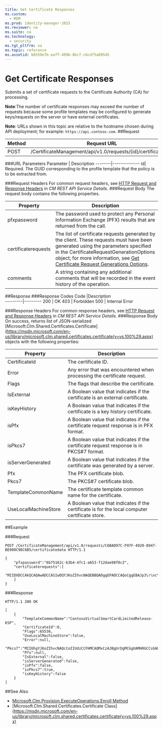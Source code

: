 ```yaml
---
title: Get Certificate Responses
ms.custom: 
  - MIM
ms.prod: identity-manager-2015
ms.reviewer: na
ms.suite: na
ms.technology: 
  - security
ms.tgt_pltfrm: na
ms.topic: reference
ms.assetid: b0559e7b-eaff-499b-8bcf-c6cdf5a89545
---
```

# Get Certificate Responses
Submits a set of certificate requests to the Certificate Authority (CA) for processing. 

**Note**:The number of certificate responses may exceed the number of requests because some profile templates may be configured to generate keys/requests on the server or have external certificates.

**Note**: URLs shown in this topic are relative to the hostname chosen during API deployment; for example: `https://api.contoso.com`.
##Request


Method  |Request URL  
---------|---------
POST     |/CertificateManagement/api/v1.0/requests/{id}/certificatedata 

###URL Parameters
Parameter | Description
--------|--------------
id| Required. The GUID corresponding to the profile template that the policy is to be extracted from.

###Request Headers
For common request headers, see [HTTP Request and Response Headers](CM-REST-API-Service-Details.md#HttpHeaders) in *CM REST API Service Details*.
###Request Body
The request body contains the following properties.

Property | Description
---------|-----------
pfxpassword | The password used to protect any Personal Information Exchange (PFX) results that are returned from the call.
certificaterequests | The list of certificate requests generated by the client. These requests must have been generated using the parameters specified in the CertificateRequestGenerationOptions object; for more information, see [Get Certificate Request Generations Options](Get-Certificate-Request-Generation-Options.md).
comments | A string containing any additional comments that will be recorded in the event history of the operation. 


##Response
###Response Codes
Code  |Description  
---------|---------
200     | OK
403 | Forbidden
500 | Internal Error

###Response Headers
For common response headers, see [HTTP Request and Response Headers](CM-REST-API-Service-Details.md#HttpHeaders) in *CM REST API Service Details*.
###Response Body
On success, returns list of JSON-serialized [Microsoft.Clm.Shared.Certificates.Certificate](https://msdn.microsoft.com/en-us/library/microsoft.clm.shared.certificates.certificate(v=vs.100%29.aspx) objects with the following properties:

Property| Description
------|-------------
CertificateId | The certificate ID. 
Error | Any error that was encountered when processing the certificate request. 
Flags | The flags that describe the certificate. 
IsExternal | A Boolean value that indicates if the certificate is an external certificate. 
isKeyHistory | A Boolean value that indicates if the certificate is a key history certificate. 
isPfx | A Boolean value that indicates if the certificate request response is in PFX format. 
isPkcs7 | A Boolean value that indicates if the certificate request response is in PKCS#7 format. 
isServerGenerated | A Boolean value that indicates if the certificate was generated by a server. 
Pfx | The PFX certificate blob. 
Pkcs7 | The PKCS#7 certificate blob. 
TemplateCommonName | The certificate template common name for the certificate. 
UseLocalMachineStore | A Boolean value that indicates if the certificate is for the local computer certificate store. 

##Example

###Request
```
POST /CertificateManagement/api/v1.0/requests/C6BAD97C-F97F-4920-8947-BE980C98C6B5/certificatedata HTTP/1.1

{
    "pfxpassword":"6b75162c-b3b4-4fc1-a653-f12dae98f0c3",
    "certificaterequests":[
        "MIIDXDCCAkQCAQAwADCCASIwDQYJKoZIhvcNAQEBBQADggEPADCCAQoCggEBAJp3\r\ncYkKPjyXCHlnoIhRg8vzdiCTNNOkxu9TDuoDuc6mX3Z4fyGCXFJXvPfTe5/s5lDK\r\n93JoVM4k7zjgSwA6fE9t9Jh3wxYM8A4i+gWgoxl/NWv7YUyK6WsI/pYTDEcJZ6Tf\r\nqy3yIORO8NxWOGoyolDXJOZSv67UyBxcEntt249iIY8xQe5V4OtgesBI6kyg+Iux\r\nYQXX2gJj3HKTFXqbuluO5hsktJWGx25PHsJeyaNbqPpVnXxlMUoQRu/ZYjypMkwL\r\n+tttx51XB8GZ4qIgb/vmEJLBPnWtrSXf0KljJ+pls0onUYm1oToADjIaJAji9V/1\r\nvoeIN42tCEGu0jk5dfkCAwEAAaCCARUwGgYKKwYBBAGCNw0CAzEMFgo2LjMuOTYw\r\nMC4yMC4GCSqGSIb3DQEJDjEhMB8wHQYDVR0OBBYEFG4Gs6VZ7mLlHY0hT9u89PiQ\r\nRf5JMFsGCSsGAQQBgjcVFDFOMEwCAQUMIUppbWFjby5yZWRtb25kLmNvcnAubWlj\r\ncm9zb2Z0LmNvbQwQUkVETU9ORFx2LWppYnJhbgwSRklNQ01Nb2Rlcm5BcHAuZXhl\r\nMGoGCisGAQQBgjcNAgIxXDBaAgEAHlIATQBpAGMAcgBvAHMAbwBmAHQAIABTAG0A\r\nYQByAHQAIABDAGEAcgBkACAASwBlAHkAIABTAHQAbwByAGEAZwBlACAAUAByAG8A\r\ndgBpAGQAZQByAwEAMA0GCSqGSIb3DQEBBQUAA4IBAQAufxWTdhOvsxGTQfDS2Wsu\r\nQpGRPWdM7JA/9IAv4XvfMeJIsrhUHPadjQHwAoOsZ15dvErcysbXN1Y2ZfyCKm0K\r\nEiBn3rQqSldwJH4C5zpPD3jV4j4v3a7w9G7Z8eMjMxS+tnj2FjOCUjYohDPo2bJk\r\nLFn1X4+fP6oMdWRO8VWGDAVLy1nnlvnHIiWst1oOKUAdY7kG42FjYQ4HoexrYwfe\r\nrCWubI8248BljPicszpZpP1wL7DTU6z+er/pSHN3tN9Z//be+hY0rbJ430KgNFzZ\r\nV6bEQIpKO6SJX4aL4h7GO9goqBtTT4XbV3yAHwxNdnZLId/4HPOEwSSTtey6eMAd\r\n"
    ]
}

```
###Response
```
HTTP/1.1 200 OK

[
    {
        "TemplateCommonName":"ContosoVirtualSmartCardLimitedRelease-KSP",
        "CertificateId":0,
        "Flags":65536,
        "UseLocalMachineStore":false,
        "Error":null,
        "Pkcs7":"MIIUhgYJKoZIhvcNAQcCoIIUdzCCFHMCAQMxCzAJBgUrDgMCGgUAMH0GCCsGAQUF\r\nBwwDoHEEbzBtMGcwIQIBAQYIKwYBBQUHBwExEjAQAgEAMAMCAQEMBklzc3VlZDBC\r\nAgECBgorBgEEAYI3CgoBMTEwLwIBADADAgEBMSUwIwYJKwYBBAGCNxURMRYEFKX+\r\nPFP5+eY7IqVYhhqNGso36YkfMAAwAKCCEhgwggXkMIIDzKADAgECAhBEPCpUtZzW\r\nnUwJsYqbAutVMA0GCSqGSIb3DQEBBQUAMEYxHjAcBgNVBAoTFU1pY3Jvc29mdCBD\r\nb3Jwb3JhdGlvbjEkMCIGA1UEAxMbTWljcm9zb2Z0IENvcnBvcmF0ZSBSb290IENB\r\nMB4XDTAzMDkxOTE5MjE0MFoXDTE5MDkxOTE5Mjg0MVowRjEeMBwGA1UEChMVTWlj\r\ncm9zb2Z0IENvcnBvcmF0aW9uMSQwIgYDVQQDExtNaWNyb3NvZnQgQ29ycG9yYXRl\r\nIFJvb3QgQ0EwggIiMA0GCSqGSIb3DQEBAQUAA4ICDwAwggIKAoICAQCwlxxfvND/\r\nRSTgWHITf6YQcTz9M3hPStZ0N7akq7hcOBFmK3gDSw8ikTkh+2ux6ClEfN6PMy89\r\nFAmg3JFZppd5mkTgbyJk53G63w5Kj//x/3PxjFl7xr+UBR1Q5RUt8RI28/Gp6TJO\r\nzDD8/3zw5daxHrSQ7ZnzDpauna06Nt3DTDHtY0himCAzirENec/F9RrK3zznROJ3\r\nXG7NwtVPYJGOVz2FcK0ElRy++UUKBEOmUqkpQwKfh1R8PRQQZ4Qm69vgoMgosV1q\r\nqQjYPEFu4PCEE2Xqrcg7rzTUICLkXr0XVt5fJXL+ATwnFLyIrebWTiPs5lkzsTiw\r\nK3ypNwuu+Vkq19tn54k5A7L14VOo+JsnLfm1+fn6cni5WjCnu64qRVjjOZ6xBs5b\r\nLG4g4P5DaMbtOSdhZgwUSN/HEByXkJRTCjZrmoPI3sjV8/OFrGyYav4vvDu93uum\r\n28wb2MtRxAmkJn118IWhaJuGv7rUxKax4keFh6L5q7n9RSvx1byiAqmJZ6hd1k/a\r\nnT83ZSJ0kUIvTLlekvboNvnMMCT+KWgKoihhGxHGn2f0jTVmKN6n81xtNgvmShv6\r\nz2A+RZ1KkMuGkkVDHRTd5j4TsqMYfFS3iT4Z7mu/I5A28JSPmBo1T5Ee0rLOfCee\r\nnTz3gV4ExvcoIIpAzWOhxsPgKyM3nCvdyQIDAQABo4HNMIHKMAsGA1UdDwQEAwIB\r\nhjAPBgNVHRMBAf8EBTADAQH/MB0GA1UdDgQWBBQjDJiGt7thkVDAM7EG1URohvkI\r\n+DAQBgkrBgEEAYI3FQEEAwIBADB5BgNVHSAEcjBwMG4GBFUdIAAwZjBkBggrBgEF\r\nBQcCAjBYHlYAaAB0AHQAcAA6AC8ALwB3AHcAdwAuAG0AaQBjAHIAbwBzAG8AZgB0\r\nAC4AYwBvAG0ALwBwAGsAaQAvAG0AcwBjAG8AcgBwAC8AYwBwAHMALgBoAHQAbTAN\r\nBgkqhkiG9w0BAQUFAAOCAgEAGT7qt8VUYB2BvQ+OnWE7TUyUzfR03Qt5LeTVqTRh\r\njQV2KgxAk15IsJSbtN80MnoPtWGFacj3KOtclD5gAtM2RHjK/LIdbOz2x2Rvwthq\r\nuVgK4MP5n08BzThQc2QK1GGmYYDom6H3cRGCZNraCKWtH0R7poNgt+xS/gBE9kk/\r\nRcnOlTRKMBKp9fwTcQYZMtWbQZgXOfiC/rIB23j1HfNxE6/lOTT+NQDlh0jxPCir\r\nVRCR1muAZfmzi2QBfuSFOAOXVfRrr17Ad7F70qkKlpoC6CKBSy7Khz1pnyF5Q2kR\r\nnqPoTxa0l4G3Js6/jNxgA+cw9r5//1v2TUeOnVjKuqzLd68edCQWTIKWvIqJ2mZ4\r\n75qVSjwvSLLY9Gzc7wkVFsBd6Ncj47YXJMMaihmbMcKqFvCFQWTk7aQpezNuJSJ/\r\nvhnuktQ87Ngi3cToSE1XYKpb7fRuz9heStigE7ODZ3y7lR/nK5MsrO0z9Fot5h8v\r\ndclQeodBLQhCggniBj5RrQG/EW71UzwNvyzQ7jz0qlBax8OwJMHSHrBwPnHHJxT1\r\nWx0f6Hd0vRztkxXWUxe7Yjork5LpRqA4Kldjj5w+Sb1zMIAns7I6fWlKCAOYw6Ob\r\nHiJL+wKADhXIgXktufKvUwbwUyR9g/RcVTUSJ1pXjlgpIiCFGvJvsY7qiICU34Ws\r\nTaEwggYEMIIE7KADAgECAhMbAACx9OEai7qYjyyzAAEAALH0MA0GCSqGSIb3DQEB\r\nBQUAMDAxFTATBgNVBAsTDE1pY3Jvc29mdCBJVDEXMBUGA1UEAxMOTVNJVCBVc2Vy\r\nIENBIDIwHhcNMTUwNzA3MjMyNzMzWhcNMTYwNzA2MjMyNzMzWjCBnTETMBEGCgmS\r\nJomT8ixkARkWA2NvbTEZMBcGCgmSJomT8ixkARkWCW1pY3Jvc29mdDEUMBIGCgmS\r\nJomT8ixkARkWBGNvcnAxFzAVBgoJkiaJk/IsZAEZFgdyZWRtb25kMRUwEwYDVQQL\r\nEwxVc2VyQWNjb3VudHMxJTAjBgNVBAMTHEppbWFjbyBCcmFubmlhbiAoQXF1ZW50\r\nIExMQykwggEiMA0GCSqGSIb3DQEBAQUAA4IBDwAwggEKAoIBAQCad3GJCj48lwh5\r\nZ6CIUYPL83YgkzTTpMbvUw7qA7nOpl92eH8hglxSV7z303uf7OZQyvdyaFTOJO84\r\n4EsAOnxPbfSYd8MWDPAOIvoFoKMZfzVr+2FMiulrCP6WEwxHCWek36st8iDkTvDc\r\nVjhqMqJQ1yTmUr+u1MgcXBJ7bduPYiGPMUHuVeDrYHrASOpMoPiLsWEF19oCY9xy\r\nkxV6m7pbjuYbJLSVhsduTx7CXsmjW6j6VZ18ZTFKEEbv2WI8qTJMC/rbbcedVwfB\r\nmeKiIG/75hCSwT51ra0l39CpYyfqZbNKJ1GJtaE6AA4yGiQI4vVf9b6HiDeNrQhB\r\nrtI5OXX5AgMBAAGjggKnMIICozAdBgNVHQ4EFgQUbgazpVnuYuUdjSFP27z0+JBF\r\n/kkwHwYDVR0jBBgwFoAUpXbGPDORam2fEWcb+yBqCK3CR1gwgccGA1UdHwSBvzCB\r\nvDCBuaCBtqCBs4YraHR0cDovL2NvcnBwa2kvY3JsL01TSVQlMjBVc2VyJTIwQ0El\r\nMjAyLmNybIZCaHR0cDovL21zY3JsLm1pY3Jvc29mdC5jb20vcGtpL21zY29ycC9j\r\ncmwvTVNJVCUyMFVzZXIlMjBDQSUyMDIuY3JshkBodHRwOi8vY3JsLm1pY3Jvc29m\r\ndC5jb20vcGtpL21zY29ycC9jcmwvTVNJVCUyMFVzZXIlMjBDQSUyMDIuY3JsMIGZ\r\nBggrBgEFBQcBAQSBjDCBiTA6BggrBgEFBQcwAoYuaHR0cDovL2NvcnBwa2kvYWlh\r\nL01TSVQlMjBVc2VyJTIwQ0ElMjAyKDEpLmNydDBLBggrBgEFBQcwAoY/aHR0cDov\r\nL3d3dy5taWNyb3NvZnQuY29tL3BraS9tc2NvcnAvTVNJVCUyMFVzZXIlMjBDQSUy\r\nMDIoMSkuY3J0MAsGA1UdDwQEAwIF4DA8BgkrBgEEAYI3FQcELzAtBiUrBgEEAYI3\r\nFQiDz4lNrfIChaGfDIL6yn2B4ft0gU//6HCC5+lqAgFkAgEaMCsGA1UdJQQkMCIG\r\nCisGAQQBgjcUAgIGCisGAQQBgjcqAgEGCCsGAQUFBwMCMDcGCSsGAQQBgjcVCgQq\r\nMCgwDAYKKwYBBAGCNxQCAjAMBgorBgEEAYI3KgIBMAoGCCsGAQUFBwMCMDEGA1Ud\r\nEQQqMCigJgYKKwYBBAGCNxQCA6AYDBZ2LWppYnJhbkBtaWNyb3NvZnQuY29tMBcG\r\nA1UdIAQQMA4wDAYKKwYBBAGCNyoBBTANBgkqhkiG9w0BAQUFAAOCAQEAY1PgSJAe\r\nwYmcupneUC8JPNL1SvRFjuOR/OH6gPc27zIHlFiYGHsSzNxho0odSuQLcYUOi8v6\r\n4xA4mf1Gr8o/J3j+y1rEq6PaWJ7m4knaiwnfMQ2+uRKoo84N3XC0+YSrKO05k/WL\r\nOhFaJvi5YBfC0HbGKjpEL+U3uCUhvfD+S0/ksWLIfkhpNo/+rwk/ewIGneofGHjZ\r\nA2oQNDbPPcSaZOzE1ChmmPQmm7TyunDy2ZmWAmSR56OasmaAUijOOZql5UN5ilXY\r\nzD+BCn3xHBOpr3kzyFbqAsC2lXpuS+NG94l+dOMQJPEdOukfISNjcgYgtpFmXjui\r\nGfwtfdVE/KTxBjCCBiQwggQMoAMCAQICE38AAADfhuWsYq/tacgAAAAAAN8wDQYJ\r\nKoZIhvcNAQEFBQAwRjEeMBwGA1UEChMVTWljcm9zb2Z0IENvcnBvcmF0aW9uMSQw\r\nIgYDVQQDExtNaWNyb3NvZnQgQ29ycG9yYXRlIFJvb3QgQ0EwHhcNMTQxMDEzMjAz\r\nMzA0WhcNMTgxMDEzMjA0MzA0WjAwMRUwEwYDVQQLEwxNaWNyb3NvZnQgSVQxFzAV\r\nBgNVBAMTDk1TSVQgVXNlciBDQSAyMIIBIjANBgkqhkiG9w0BAQEFAAOCAQ8AMIIB\r\nCgKCAQEAwcZeZu0/p1gSOVOqO+nqPLg4mkLuouH1mwoxOTAobyPBqGRbqVVPSjYo\r\nBiz2v2gzp6xgZgptLIohbueeqdhaOMU1jahvkqS6ip+CesmZcY9J0nknH4T6SZcu\r\np7By+qXOJkdaeNkQHpuREOdM/0cBAfaKl08tFD/ayhUBv/ScAXQ7Xl6ECMn+tGpG\r\nsGmd4yg7mX8HDoK+rcoBpVgelisMOf7WgYrN+8jVKDdgb6WSgJH+H+AxSRyJN3MY\r\nDUwZMMyv40k/a7II+7H1A4Z/EvqZrLJhVQAkWb1Zl2f+Gh8O+G9I3U7Dan1Vlzs6\r\ndpGJdYl9+Y7DAmcEClHtuvYxDxwizQIDAQABo4ICHzCCAhswEAYJKwYBBAGCNxUB\r\nBAMCAQEwIwYJKwYBBAGCNxUCBBYEFLS/ty4QFzkKvojF1IuvOIqBAxTeMB0GA1Ud\r\nDgQWBBSldsY8M5FqbZ8RZxv7IGoIrcJHWDAXBgNVHSAEEDAOMAwGCisGAQQBgjcq\r\nAQUwNgYDVR0lBC8wLQYIKwYBBQUHAwIGCisGAQQBgjcUAgIGCisGAQQBgjcqAgEG\r\nCSsGAQQBgjcVBTAZBgkrBgEEAYI3FAIEDB4KAFMAdQBiAEMAQTALBgNVHQ8EBAMC\r\nAYYwEgYDVR0TAQH/BAgwBgEB/wIBADAfBgNVHSMEGDAWgBQjDJiGt7thkVDAM7EG\r\n1URohvkI+DCBnQYDVR0fBIGVMIGSMIGPoIGMoIGJhh1odHRwOi8vY29ycHBraS9j\r\ncmwvbXNjcmNhLmNybIY0aHR0cDovL21zY3JsLm1pY3Jvc29mdC5jb20vcGtpL21z\r\nY29ycC9jcmwvbXNjcmNhLmNybIYyaHR0cDovL2NybC5taWNyb3NvZnQuY29tL3Br\r\naS9tc2NvcnAvY3JsL21zY3JjYS5jcmwwdQYIKwYBBQUHAQEEaTBnMCkGCCsGAQUF\r\nBzAChh1odHRwOi8vY29ycHBraS9haWEvbXNjcmNhLmNydDA6BggrBgEFBQcwAoYu\r\naHR0cDovL3d3dy5taWNyb3NvZnQuY29tL3BraS9tc2NvcnAvbXNjcmNhLmNydDAN\r\nBgkqhkiG9w0BAQUFAAOCAgEAlVSTBr2dtBMZC3akmfhO+Be2MJ6fL5795Sx28+T0\r\nDKeHcM7N3G/7dTvA8+5hEj1DXPM2BItOJ9Jr9fpOxG7VqAjqiO4xKMXtPhjcMUWW\r\nZYzhK8ZBFFdurHfmF7f+9IC0Dbs8Ghh18+7zcIZt0AVmL+LWLMzfjaTC8E+PaZod\r\nVaTqAF/0pe0ca7VjN+1v1u540Ucp6YZUd8BREMOQQ9Z/P7zMsYNf3kSPtGUBKpo2\r\niSfDPQ6Qri1D/toP9neK08xpyZIItWiWAnYjJEbMu8wBu1yQGLX8oWWm2KU6DwEL\r\nlj9uy23CTeCyhyx/hGXIZWJzHfRlUFyG73PhOECd0aM8CPqAWyXPsVqQza1u2USu\r\nfHcAGlel1j5LmHtcXQPp6tlWrRzGaYDuXUXiOErUfnp8OZiZDLX72yRslfIVBIJe\r\ntM9qA09mirpGIBrO+8h4l+Vyb+nnaLhqsOm1RiR4IB3K3F//VdTvZwUeNIZ54Fc4\r\n9xXnDYtJiAIzkVan+1GXHEwGmm2c1JnYqseKiVaI+HQUkZIgsXU2XNhmpZkuauah\r\nt84xV1Iwm3UPJOKCOSEBPCQ6o3dxKhyYT9c2aOjl1rFj5HdqWdFu7766TCwidCHS\r\nbjBXt05l9qxZp/gcIQ21Z+zlwFwFV/ajwR2gTF3hXoyhool4mL9UDh4BtlrD8rR/\r\nCEYxggHEMIIBwAIBATBdMEYxHjAcBgNVBAoTFU1pY3Jvc29mdCBDb3Jwb3JhdGlv\r\nbjEkMCIGA1UEAxMbTWljcm9zb2Z0IENvcnBvcmF0ZSBSb290IENBAhN/AAAA34bl\r\nrGKv7WnIAAAAAADfMAkGBSsOAwIaBQCgPjAXBgkqhkiG9w0BCQMxCgYIKwYBBQUH\r\nDAMwIwYJKoZIhvcNAQkEMRYEFCX8cMHfnlERZ7ljqFmAMtU5Eb9vMA0GCSqGSIb3\r\nDQEBAQUABIIBAAh8M9OdfUroL4G4KTi33r00870fCY3FFdjSAYVC81I7v/L70FaB\r\nysqM/hD0t8uzCF0PgHNHtFS2uB7TrQfGSItTGThzMu3QENpUzQBLeotvuBvg2YP5\r\nlYTQ5+7j4Q6bYw2Zo489894nfJSPy3fe10raHRsPqbGB+4SB403Mvlvc4A+OHK/I\r\n9jA8J7GBjeJKhfG3jOV/u0m+zvQ7mynttG2LRk+RHJjrVkq4uLo0ImTUue70Lzqj\r\ns2Dvd7aAJsOks4V6msQLQVGftF4WPrxMtpLnPzOK7n2MVnGxD6tXIqCDgvrbiffi\r\ne2+2JNFqiXxj/jTtmZSeDUJQpYnxVzcgoyI=\r\n",
        "Pfx":null,
        "IsExternal":false,
        "isServerGenerated":false,
        "isPfx":false,
        "isPkcs7":true,
        "isKeyHistory":false
    }
]
```       
##See Also

- [Microsoft.Clm.Provision.ExecuteOperations.Enroll Method](https://msdn.microsoft.com/en-us/library/microsoft.clm.provision.executeoperations.enroll.aspx)
- [Microsoft.Clm.Shared.Certificates.Certificate Class](https://msdn.microsoft.com/en-us/library/microsoft.clm.shared.certificates.certificate(v=vs.100%29.aspx)
